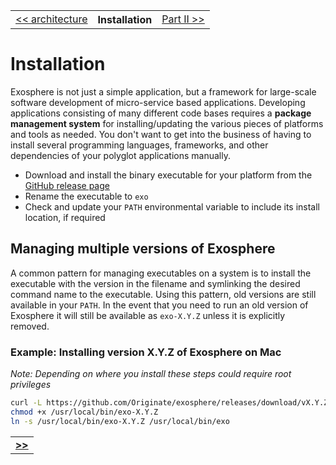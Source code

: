 <table>
  <tr>
    <td><a href="02_architecture.md">&lt;&lt; architecture</a></td>
    <th>Installation</th>
    <td><a href="../part_2/readme.md">Part II &gt;&gt;</a></td>
  </tr>
</table>


# Installation

Exosphere is not just a simple application,
but a framework for large-scale software development of micro-service based applications.
Developing applications consisting of many different code bases requires
a __package management system__ for installing/updating the various pieces of platforms and tools as needed.
  You don't want to get into the business of having to install several programming languages,
  frameworks, and other dependencies of your polyglot applications manually.

* Download and install the binary executable for your platform from the 
[GitHub release page](https://github.com/Originate/exosphere/releases)
* Rename the executable to `exo`
* Check and update your `PATH` environmental variable to include its install location, if required

## Managing multiple versions of Exosphere

A common pattern for managing executables on a system is to install the executable with
the version in the filename and symlinking the desired command name to the executable.
Using this pattern, old versions are still available in your `PATH`. In the event that you need
to run an old version of Exosphere it will still be available as `exo-X.Y.Z` unless it is explicitly 
removed.

### Example: Installing version X.Y.Z of Exosphere on Mac
_Note: Depending on where you install these steps could require root privileges_

```bash
curl -L https://github.com/Originate/exosphere/releases/download/vX.Y.Z/exo-darwin-amd64 >/usr/local/bin/exo-X.Y.Z
chmod +x /usr/local/bin/exo-X.Y.Z
ln -s /usr/local/bin/exo-X.Y.Z /usr/local/bin/exo
```

<table>
  <tr>
    <td><a href="../part_2/readme.md"><b>&gt;&gt;</b></td>
  </tr>
</table>
